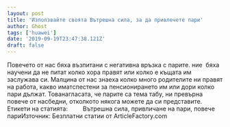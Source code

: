 ```yaml
---
layout: post
title: 'Използвайте своята Вътрешна сила, за да привлечете пари'
author: Ghost
tags: ['huawei']
date: '2019-09-19T23:47:38.121Z'
draft: false
---
```


Повечето от нас бяха възпитани с негативна връзка с парите. ние  бяха научени да не питат колко хора правят или колко е къщата им  заслужава си. Малцина от нас знаеха колко много родителите ни правят на работа, какво иматспестени за пенсионирането им или дори колко пари дължат. Тованагласата, че парите са тема табу, ни превърна повече от насбедни, отколкото някога можете да си представите.     Етикети на статията:         Вътрешна сила, привличане на пари, повече париИзточник: Безплатни статии от ArticleFactory.com
